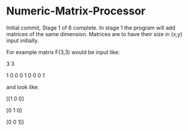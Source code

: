 # Numeric-Matrix-Processor
Initial commit, Stage 1 of 6 complete.
In stage 1 the program will add matrices of the same dimension.
Matrices are to have their size in (x,y) input initially.

For example matrix F(3,3) would be input like:

3 3

1 0 0 0 1 0 0 0 1

and look like:

[[1 0 0]

[0 1 0]

[0 0 1]]
